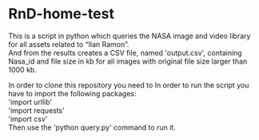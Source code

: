 # RnD-home-test

This is a script in python which queries the NASA image and video library for all assets related to “Ilan Ramon”.  
And from the results creates a CSV file, named 'output.csv', containing Nasa_id and file size in kb for all images 
with original file size larger than 1000 kb.

In order to clone this repository you need to 
In order to run the script you have to import the following packages:  
'import urllib'  
'import requests'  
'import csv'  
Then use the 'python query.py' command to run it.  
